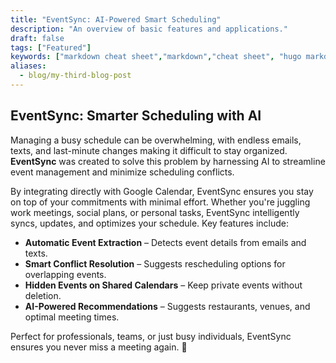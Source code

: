 ```yaml
---
title: "EventSync: AI-Powered Smart Scheduling"
description: "An overview of basic features and applications."
draft: false
tags: ["Featured"]
keywords: ["markdown cheat sheet","markdown","cheat sheet", "hugo markdown cheat sheet", "goldmark"]
aliases:
  - blog/my-third-blog-post
---
```


## EventSync: Smarter Scheduling with AI  

Managing a busy schedule can be overwhelming, with endless emails, texts, and last-minute changes making it difficult to stay organized. **EventSync** was created to solve this problem by harnessing AI to streamline event management and minimize scheduling conflicts.  

By integrating directly with Google Calendar, EventSync ensures you stay on top of your commitments with minimal effort. Whether you're juggling work meetings, social plans, or personal tasks, EventSync intelligently syncs, updates, and optimizes your schedule. Key features include:  

- **Automatic Event Extraction** – Detects event details from emails and texts.  
- **Smart Conflict Resolution** – Suggests rescheduling options for overlapping events.  
- **Hidden Events on Shared Calendars** – Keep private events without deletion.  
- **AI-Powered Recommendations** – Suggests restaurants, venues, and optimal meeting times.  

Perfect for professionals, teams, or just busy individuals, EventSync ensures you never miss a meeting again. 🚀  
